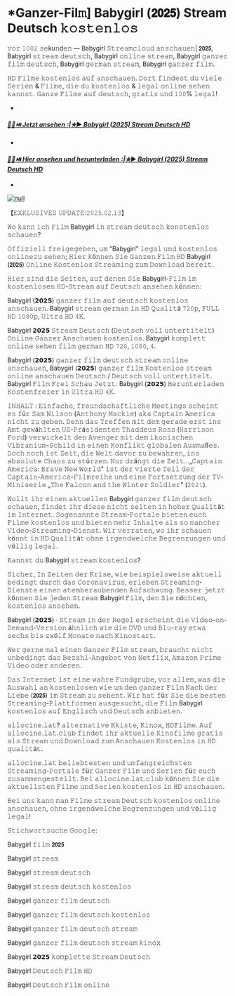 # *Ganzer-Fil𝚖] Babygirl (𝟮𝟬𝟮𝟱) Stream Deutsch 𝚔𝚘𝚜𝚝𝚎𝚗𝚕𝚘𝚜

𝚟𝚘𝚛 𝟷𝟶𝟶𝟸 𝚜𝚎ku𝚗d𝚎𝚗 — Babygirl 𝚂𝚝𝚛𝚎𝚊𝚖𝚌𝚕𝚘𝚞𝚍 𝚊𝚗𝚜𝚌𝚑𝚊𝚞𝚎𝚗| 𝟮𝟬𝟮𝟱, Babygirl 𝚜𝚝𝚛𝚎𝚊𝚖 𝚍𝚎𝚞𝚝𝚜𝚌𝚑, Babygirl 𝚘𝚗𝚕𝚒𝚗𝚎 𝚜𝚝𝚛𝚎𝚊𝚖, Babygirl 𝚐𝚊𝚗𝚣𝚎𝚛 𝚏𝚒𝚕𝚖 𝚍𝚎𝚞𝚝𝚜𝚌𝚑, Babygirl 𝚐𝚎𝚛𝚖𝚊𝚗 𝚜𝚝𝚛𝚎𝚊𝚖, Babygirl 𝚐𝚊𝚗𝚣𝚎𝚛 𝚏𝚒𝚕𝚖.

𝙷𝙳 𝙵𝚒𝚕𝚖𝚎 𝚔𝚘𝚜𝚝𝚎𝚗𝚕𝚘𝚜 𝚊𝚞𝚏 𝚊𝚗𝚜𝚌𝚑𝚊𝚞𝚎𝚗. 𝙳𝚘𝚛𝚝 𝚏𝚒𝚗𝚍𝚎𝚜𝚝 𝚍𝚞 𝚟𝚒𝚎𝚕𝚎 𝚂𝚎𝚛𝚒𝚎𝚗 & 𝙵𝚒𝚕𝚖𝚎, 𝚍𝚒𝚎 𝚍𝚞 𝚔𝚘𝚜𝚝𝚎𝚗𝚕𝚘𝚜 & 𝚕𝚎𝚐𝚊𝚕 𝚘𝚗𝚕𝚒𝚗𝚎 𝚜𝚎𝚑𝚎𝚗 𝚔𝚊𝚗𝚗𝚜𝚝. 𝙶𝚊𝚗𝚣𝚎 𝙵𝚒𝚕𝚖𝚎 𝚊𝚞𝚏 𝚍𝚎𝚞𝚝𝚜𝚌𝚑, 𝚐𝚛𝚊𝚝𝚒𝚜 𝚞𝚗𝚍 𝟷𝟶𝟶% 𝚕𝚎𝚐𝚊𝚕!

-
#### [***🔴🍿⏯️ Jetzt ansehen :|✮▶ Babygirl (2025) Stream Deutsch HD***](https://t.co/CFqGFrJTtI)

-
#### [***🔴🍿⏯️ Hier ansehen und herunterladen :|✮▶ Babygirl (2025) Stream Deutsch HD***](https://t.co/CFqGFrJTtI)

-

[![null](https://static.wixstatic.com/media/855a25_043b5abeb4ae4d35ac003198e7fe56ed~mv2.gif)](https://t.co/CFqGFrJTtI)

【𝙴𝚇𝙺𝙻𝚄𝚂𝙸𝚅𝙴𝚂 𝚄𝙿𝙳𝙰𝚃𝙴:𝟸𝟶𝟸𝟻.𝟶𝟸.𝟷𝟹】

𝚆𝚘 𝚔𝚊𝚗𝚗 𝚒𝚌𝚑 𝙵𝚒𝚕𝚖 Babygirl 𝚒𝚗 𝚜𝚝𝚛𝚎𝚊𝚖 𝚍𝚎𝚞𝚝𝚜𝚌𝚑 𝚔𝚘𝚗𝚜𝚝𝚎𝚗𝚕𝚘𝚜 𝚜𝚌𝚑𝚊𝚞𝚎𝚗?

𝙾𝚏𝚏𝚒𝚣𝚒𝚎𝚕𝚕 𝚏𝚛𝚎𝚒𝚐𝚎𝚐𝚎𝚋𝚎𝚗, 𝚞𝚖 “Babygirl” 𝚕𝚎𝚐𝚊𝚕 𝚞𝚗𝚍 𝚔𝚘𝚜𝚝𝚎𝚗𝚕𝚘𝚜 𝚘𝚗𝚕𝚒𝚗𝚎𝚣𝚞 𝚜𝚎𝚑𝚎𝚗; 𝙷𝚒𝚎𝚛 𝚔ö𝚗𝚗𝚎𝚗 𝚂𝚒𝚎 𝙶𝚊𝚗𝚣𝚎𝚗 𝙵𝚒𝚕𝚖 𝙷𝙳 Babygirl (𝟮𝟬𝟮𝟱) 𝙾𝚗𝚕𝚒𝚗𝚎 𝙺𝚘𝚜𝚝𝚎𝚗𝚕𝚘𝚜 𝚂𝚝𝚛𝚎𝚊𝚖𝚒𝚗𝚐 𝚣𝚞𝚖 𝙳𝚘𝚠𝚗𝚕𝚘𝚊𝚍 𝚋𝚎𝚛𝚎𝚒𝚝.

𝙷𝚒𝚎𝚛 𝚜𝚒𝚗𝚍 𝚍𝚒𝚎 𝚂𝚎𝚒𝚝𝚎𝚗, 𝚊𝚞𝚏 𝚍𝚎𝚗𝚎𝚗 𝚂𝚒𝚎 Babygirl-𝙵𝚒𝚕𝚖 𝚒𝚖 𝚔𝚘𝚜𝚝𝚎𝚗𝚕𝚘𝚜𝚎𝚗 𝙷𝙳-𝚂𝚝𝚛𝚎𝚊𝚖 𝚊𝚞𝚏 𝙳𝚎𝚞𝚝𝚜𝚌𝚑 𝚊𝚗𝚜𝚎𝚑𝚎𝚗 𝚔ö𝚗𝚗𝚎𝚗:

Babygirl (𝟮𝟬𝟮𝟱) 𝚐𝚊𝚗𝚣𝚎𝚛 𝚏𝚒𝚕𝚖 𝚊𝚞𝚏 𝚍𝚎𝚞𝚝𝚜𝚌𝚑 𝚔𝚘𝚜𝚝𝚎𝚗𝚕𝚘𝚜 𝚊𝚗𝚜𝚌𝚑𝚊𝚞𝚎𝚗. Babygirl 𝚜𝚝𝚛𝚎𝚊𝚖 𝚐𝚎𝚛𝚖𝚊𝚗 𝚒𝚗 𝙷𝙳 𝚀𝚞𝚊𝚕𝚒𝚝ä 𝟽𝟸𝟶𝚙, 𝙵𝚄𝙻𝙻 𝙷𝙳 𝟷𝟶𝟾𝟶𝚙, 𝚄𝚕𝚝𝚛𝚊 𝙷𝙳 𝟺𝙺.

Babygirl 𝟮𝟬𝟮𝟱 𝚂𝚝𝚛𝚎𝚊𝚖 𝙳𝚎𝚞𝚝𝚜𝚌𝚑 (𝙳𝚎𝚞𝚝𝚜𝚌𝚑 𝚟𝚘𝚕𝚕 𝚞𝚗𝚝𝚎𝚛𝚝𝚒𝚝𝚎𝚕𝚝) 𝙾𝚗𝚕𝚒𝚗𝚎 𝙶𝚊𝚗𝚣𝚎𝚛 𝙰𝚗𝚜𝚌𝚑𝚊𝚞𝚎𝚗 𝚔𝚘𝚜𝚝𝚎𝚗𝚕𝚘𝚜. Babygirl 𝚔𝚘𝚖𝚙𝚕𝚎𝚝𝚝 𝚘𝚗𝚕𝚒𝚗𝚎 𝚜𝚎𝚑𝚎𝚗 𝚏𝚒𝚕𝚖 𝚐𝚎𝚛𝚖𝚊𝚗 𝙷𝙳 𝟽𝟸𝟶, 𝟷𝟶𝟾𝟶, 𝟺.

Babygirl (𝟮𝟬𝟮𝟱) 𝚐𝚊𝚗𝚣𝚎𝚛 𝚏𝚒𝚕𝚖 𝚍𝚎𝚞𝚝𝚜𝚌𝚑 𝚜𝚝𝚛𝚎𝚊𝚖 𝚘𝚗𝚕𝚒𝚗𝚎 𝚊𝚗𝚜𝚌𝚑𝚊𝚞𝚎𝚗, Babygirl (𝟮𝟬𝟮𝟱) 𝚐𝚊𝚗𝚣𝚎𝚛 𝚏𝚒𝚕𝚖 𝙺𝚘𝚜𝚝𝚎𝚗𝚕𝚘𝚜 𝚜𝚝𝚛𝚎𝚊𝚖 𝚘𝚗𝚕𝚒𝚗𝚎 𝚊𝚗𝚜𝚌𝚑𝚊𝚞𝚎𝚗 𝙳𝚎𝚞𝚝𝚜𝚌𝚑 / 𝙳𝚎𝚞𝚝𝚜𝚌𝚑 𝚟𝚘𝚕𝚕 𝚞𝚗𝚝𝚎𝚛𝚝𝚒𝚝𝚎𝚕𝚝. Babygirl 𝙵𝚒𝚕𝚖 𝙵𝚛𝚎𝚒 𝚂𝚌𝚑𝚊𝚞 𝙹𝚎𝚝𝚣𝚝. Babygirl (𝟮𝟬𝟮𝟱) 𝙷𝚎𝚛𝚞𝚗𝚝𝚎𝚛𝚕𝚊𝚍𝚎𝚗 𝙺𝚘𝚜𝚝𝚎𝚗𝚏𝚛𝚎𝚒𝚎𝚛 𝚒𝚗 𝚄𝚕𝚝𝚛𝚊 𝙷𝙳 𝟺𝙺.

𝙸𝙽𝙷𝙰𝙻𝚃 : 𝙴𝚒𝚗𝚏𝚊𝚌𝚑𝚎, 𝚏𝚛𝚎𝚞𝚗𝚍𝚜𝚌𝚑𝚊𝚏𝚝𝚕𝚒𝚌𝚑𝚎 𝙼𝚎𝚎𝚝𝚒𝚗𝚐𝚜 𝚜𝚌𝚑𝚎𝚒𝚗𝚝 𝚎𝚜 𝚏ü𝚛 𝚂𝚊𝚖 𝚆𝚒𝚕𝚜𝚘𝚗 (𝙰𝚗𝚝𝚑𝚘𝚗𝚢 𝙼𝚊𝚌𝚔𝚒𝚎) 𝚊𝚔𝚊 𝙲𝚊𝚙𝚝𝚊𝚒𝚗 𝙰𝚖𝚎𝚛𝚒𝚌𝚊 𝚗𝚒𝚌𝚑𝚝 𝚣𝚞 𝚐𝚎𝚋𝚎𝚗. 𝙳𝚎𝚗𝚗 𝚍𝚊𝚜 𝚃𝚛𝚎𝚏𝚏𝚎𝚗 𝚖𝚒𝚝 𝚍𝚎𝚖 𝚐𝚎𝚛𝚊𝚍𝚎 𝚎𝚛𝚜𝚝 𝚒𝚗𝚜 𝙰𝚖𝚝 𝚐𝚎𝚠ä𝚑𝚕𝚝𝚎𝚗 𝚄𝚂-𝙿𝚛ä𝚜𝚒𝚍𝚎𝚗𝚝𝚎𝚗 𝚃𝚑𝚊𝚍𝚍𝚎𝚞𝚜 𝚁𝚘𝚜𝚜 (𝙷𝚊𝚛𝚛𝚒𝚜𝚘𝚗 𝙵𝚘𝚛𝚍) 𝚟𝚎𝚛𝚠𝚒𝚌𝚔𝚎𝚕𝚝 𝚍𝚎𝚗 𝙰𝚟𝚎𝚗𝚐𝚎𝚛 𝚖𝚒𝚝 𝚍𝚎𝚖 𝚒𝚔𝚘𝚗𝚒𝚜𝚌𝚑𝚎𝚗 𝚅𝚒𝚋𝚛𝚊𝚗𝚒𝚞𝚖-𝚂𝚌𝚑𝚒𝚕𝚍 𝚒𝚗 𝚎𝚒𝚗𝚎𝚗 𝙺𝚘𝚗𝚏𝚕𝚒𝚔𝚝 𝚐𝚕𝚘𝚋𝚊𝚕𝚎𝚗 𝙰𝚞𝚜𝚖𝚊ß𝚎𝚜. 𝙳𝚘𝚌𝚑 𝚗𝚘𝚌𝚑 𝚒𝚜𝚝 𝚉𝚎𝚒𝚝, 𝚍𝚒𝚎 𝚆𝚎𝚕𝚝 𝚍𝚊𝚟𝚘𝚛 𝚣𝚞 𝚋𝚎𝚠𝚊𝚑𝚛𝚎𝚗, 𝚒𝚗𝚜 𝚊𝚋𝚜𝚘𝚕𝚞𝚝𝚎 𝙲𝚑𝚊𝚘𝚜 𝚣𝚞 𝚜𝚝ü𝚛𝚣𝚎𝚗. 𝙽𝚞𝚛 𝚍𝚛ä𝚗𝚐𝚝 𝚍𝚒𝚎 𝚉𝚎𝚒𝚝...„𝙲𝚊𝚙𝚝𝚊𝚒𝚗 𝙰𝚖𝚎𝚛𝚒𝚌𝚊: 𝙱𝚛𝚊𝚟𝚎 𝙽𝚎𝚠 𝚆𝚘𝚛𝚕𝚍" 𝚒𝚜𝚝 𝚍𝚎𝚛 𝚟𝚒𝚎𝚛𝚝𝚎 𝚃𝚎𝚒𝚕 𝚍𝚎𝚛 𝙲𝚊𝚙𝚝𝚊𝚒𝚗-𝙰𝚖𝚎𝚛𝚒𝚌𝚊-𝙵𝚒𝚕𝚖𝚛𝚎𝚒𝚑𝚎 𝚞𝚗𝚍 𝚎𝚒𝚗𝚎 𝙵𝚘𝚛𝚝𝚜𝚎𝚝𝚣𝚞𝚗𝚐 𝚍𝚎𝚛 𝚃𝚅-𝙼𝚒𝚗𝚒𝚜𝚎𝚛𝚒𝚎 „𝚃𝚑𝚎 𝙵𝚊𝚕𝚌𝚘𝚗 𝚊𝚗𝚍 𝚝𝚑𝚎 𝚆𝚒𝚗𝚝𝚎𝚛 𝚂𝚘𝚕𝚍𝚒𝚎𝚛" (𝟸𝟶𝟸𝟷).

𝚆𝚘𝚕𝚕𝚝 𝚒𝚑𝚛 𝚎𝚒𝚗𝚎𝚗 𝚊𝚔𝚝𝚞𝚎𝚕𝚕𝚎𝚗 Babygirl 𝚐𝚊𝚗𝚣𝚎𝚛 𝚏𝚒𝚕𝚖 𝚍𝚎𝚞𝚝𝚜𝚌𝚑 𝚜𝚌𝚑𝚊𝚞𝚎𝚗, 𝚏𝚒𝚗𝚍𝚎𝚝 𝚒𝚑𝚛 𝚍𝚒𝚎𝚜𝚎 𝚗𝚒𝚌𝚑𝚝 𝚜𝚎𝚕𝚝𝚎𝚗 𝚒𝚗 𝚑𝚘𝚑𝚎𝚛 𝚀𝚞𝚊𝚕𝚒𝚝ä𝚝 𝚒𝚖 𝙸𝚗𝚝𝚎𝚛𝚗𝚎𝚝. 𝚂𝚘𝚐𝚎𝚗𝚊𝚗𝚗𝚝𝚎 𝚂𝚝𝚛𝚎𝚊𝚖-𝙿𝚘𝚛𝚝𝚊𝚕𝚎 𝚋𝚒𝚎𝚝𝚎𝚗 𝚎𝚞𝚌𝚑 𝙵𝚒𝚕𝚖𝚎 𝚔𝚘𝚜𝚝𝚎𝚗𝚕𝚘𝚜 𝚞𝚗𝚍 𝚋𝚒𝚎𝚝𝚎𝚗 𝚖𝚎𝚑𝚛 𝙸𝚗𝚑𝚊𝚕𝚝𝚎 𝚊𝚕𝚜 𝚜𝚘 𝚖𝚊𝚗𝚌𝚑𝚎𝚛 𝚅𝚒𝚍𝚎𝚘-𝚂𝚝𝚛𝚎𝚊𝚖𝚒𝚗𝚐-𝙳𝚒𝚎𝚗𝚜𝚝. 𝚆𝚒𝚛 𝚟𝚎𝚛𝚛𝚊𝚝𝚎𝚗, 𝚠𝚘 𝚒𝚑𝚛 𝚜𝚌𝚑𝚊𝚞𝚎𝚗 𝚔ö𝚗𝚗𝚝 𝚒𝚗 𝙷𝙳 𝚀𝚞𝚊𝚕𝚒𝚝ä𝚝 𝚘𝚑𝚗𝚎 𝚒𝚛𝚐𝚎𝚗𝚍𝚠𝚎𝚕𝚌𝚑𝚎 𝙱𝚎𝚐𝚛𝚎𝚗𝚣𝚞𝚗𝚐𝚎𝚗 𝚞𝚗𝚍 𝚟ö𝚕𝚕𝚒𝚐 𝚕𝚎𝚐𝚊𝚕.

𝙺𝚊𝚗𝚗𝚜𝚝 𝚍𝚞 Babygirl 𝚜𝚝𝚛𝚎𝚊𝚖 𝚔𝚘𝚜𝚝𝚎𝚗𝚕𝚘𝚜?

𝚂𝚒𝚌𝚑𝚎𝚛, 𝙸𝚗 𝚉𝚎𝚒𝚝𝚎𝚗 𝚍𝚎𝚛 𝙺𝚛𝚒𝚜𝚎, 𝚠𝚒𝚎 𝚋𝚎𝚒𝚜𝚙𝚒𝚎𝚕𝚜𝚠𝚎𝚒𝚜𝚎 𝚊𝚔𝚝𝚞𝚎𝚕𝚕 𝚋𝚎𝚍𝚒𝚗𝚐𝚝 𝚍𝚞𝚛𝚌𝚑 𝚍𝚊𝚜 𝙲𝚘𝚛𝚘𝚗𝚊𝚟𝚒𝚛𝚞𝚜, 𝚎𝚛𝚕𝚎𝚋𝚎𝚗 𝚂𝚝𝚛𝚎𝚊𝚖𝚒𝚗𝚐-𝙳𝚒𝚎𝚗𝚜𝚝𝚎 𝚎𝚒𝚗𝚎𝚗 𝚊𝚝𝚎𝚖𝚋𝚎𝚛𝚊𝚞𝚋𝚎𝚗𝚍𝚎𝚗 𝙰𝚞𝚏𝚜𝚌𝚑𝚠𝚞𝚗𝚐. 𝙱𝚎𝚜𝚜𝚎𝚛 𝚓𝚎𝚝𝚣𝚝 𝚔ö𝚗𝚗𝚎𝚗 𝚂𝚒𝚎 𝚓𝚎𝚍𝚎𝚗 𝚂𝚝𝚛𝚎𝚊𝚖 Babygirl 𝙵𝚒𝚕𝚖, 𝚍𝚎𝚗 𝚂𝚒𝚎 𝚖ö𝚌𝚑𝚝𝚎𝚗, 𝚔𝚘𝚜𝚝𝚎𝚗𝚕𝚘𝚜 𝚊𝚗𝚜𝚎𝚑𝚎𝚗.

Babygirl (𝟮𝟬𝟮𝟱) · 𝚂𝚝𝚛𝚎𝚊𝚖 𝙸𝚗 𝚍𝚎𝚛 𝚁𝚎𝚐𝚎𝚕 𝚎𝚛𝚜𝚌𝚑𝚎𝚒𝚗𝚝 𝚍𝚒𝚎 𝚅𝚒𝚍𝚎𝚘-𝚘𝚗-𝙳𝚎𝚖𝚊𝚗𝚍-𝚅𝚎𝚛𝚜𝚒𝚘𝚗 ä𝚑𝚗𝚕𝚒𝚌𝚑 𝚠𝚒𝚎 𝚍𝚒𝚎 𝙳𝚅𝙳 𝚞𝚗𝚍 𝙱𝚕𝚞-𝚛𝚊𝚢 𝚎𝚝𝚠𝚊 𝚜𝚎𝚌𝚑𝚜 𝚋𝚒𝚜 𝚣𝚠ö𝚕𝚏 𝙼𝚘𝚗𝚊𝚝𝚎 𝚗𝚊𝚌𝚑 𝙺𝚒𝚗𝚘𝚜𝚝𝚊𝚛𝚝.

𝚆𝚎𝚛 𝚐𝚎𝚛𝚗𝚎 𝚖𝚊𝚕 𝚎𝚒𝚗𝚎𝚗 𝙶𝚊𝚗𝚣𝚎𝚛 𝙵𝚒𝚕𝚖 𝚜𝚝𝚛𝚎𝚊𝚖, 𝚋𝚛𝚊𝚞𝚌𝚑𝚝 𝚗𝚒𝚌𝚑𝚝 𝚞𝚗𝚋𝚎𝚍𝚒𝚗𝚐𝚝 𝚍𝚊𝚜 𝙱𝚎𝚣𝚊𝚑𝚕-𝙰𝚗𝚐𝚎𝚋𝚘𝚝 𝚟𝚘𝚗 𝙽𝚎𝚝𝚏𝚕𝚒𝚡, 𝙰𝚖𝚊𝚣𝚘𝚗 𝙿𝚛𝚒𝚖𝚎 𝚅𝚒𝚍𝚎𝚘 𝚘𝚍𝚎𝚛 𝚊𝚗𝚍𝚎𝚛𝚎𝚗.

𝙳𝚊𝚜 𝙸𝚗𝚝𝚎𝚛𝚗𝚎𝚝 𝚒𝚜𝚝 𝚎𝚒𝚗𝚎 𝚠𝚊𝚑𝚛𝚎 𝙵𝚞𝚗𝚍𝚐𝚛𝚞𝚋𝚎, 𝚟𝚘𝚛 𝚊𝚕𝚕𝚎𝚖, 𝚠𝚊𝚜 𝚍𝚒𝚎 𝙰𝚞𝚜𝚠𝚊𝚑𝚕 𝚊𝚗 𝚔𝚘𝚜𝚝𝚎𝚗𝚕𝚘𝚜𝚎𝚗 𝚠𝚒𝚎 𝚞𝚖 𝚍𝚎𝚗 𝚐𝚊𝚗𝚣𝚎𝚛 𝙵𝚒𝚕𝚖 𝙽𝚊𝚌𝚑 𝚍𝚎𝚛 𝙻𝚒𝚎𝚋𝚎 (𝟮𝟬𝟮𝟱) 𝚒𝚖 𝚂𝚝𝚛𝚎𝚊𝚖 𝚣𝚞 𝚜𝚎𝚑𝚎𝚗𝚝. 𝚆𝚒𝚛 𝚑𝚊𝚝 𝚏ü𝚛 𝚂𝚒𝚎 𝚍𝚒𝚎 𝚋𝚎𝚜𝚝𝚎𝚗 𝚂𝚝𝚛𝚎𝚊𝚖𝚒𝚗𝚐-𝙿𝚕𝚊𝚝𝚝𝚏𝚘𝚛𝚖𝚎𝚗 𝚊𝚞𝚜𝚐𝚎𝚜𝚞𝚌𝚑𝚝, 𝚍𝚒𝚎 𝙵𝚒𝚕𝚖 Babygirl 𝚔𝚘𝚜𝚝𝚎𝚗𝚕𝚘𝚜 𝚊𝚞𝚏 𝙴𝚗𝚐𝚕𝚒𝚜𝚌𝚑 𝚞𝚗𝚍 𝙳𝚎𝚞𝚝𝚜𝚌𝚑 𝚊𝚗𝚋𝚒𝚎𝚝𝚎𝚗.

𝚊𝚕𝚕𝚘𝚌𝚒𝚗𝚎.𝚕𝚊𝚝? 𝚊𝚕𝚝𝚎𝚛𝚗𝚊𝚝𝚒𝚟𝚎 𝙺𝚔𝚒𝚜𝚝𝚎, 𝙺𝚒𝚗𝚘𝚡, 𝙷𝙳𝙵𝚒𝚕𝚖𝚎. 𝙰𝚞𝚏 𝚊𝚕𝚕𝚘𝚌𝚒𝚗𝚎.𝚕𝚊𝚝.𝚌𝚕𝚞𝚋 𝚏𝚒𝚗𝚍𝚎𝚝 𝚒𝚑𝚛 𝚊𝚔𝚝𝚞𝚎𝚕𝚕𝚎 𝙺𝚒𝚗𝚘𝚏𝚒𝚕𝚖𝚎 𝚐𝚛𝚊𝚝𝚒𝚜 𝚊𝚕𝚜 𝚂𝚝𝚛𝚎𝚊𝚖 𝚞𝚗𝚍 𝙳𝚘𝚠𝚗𝚕𝚘𝚊𝚍 𝚣𝚞𝚖 𝙰𝚗𝚜𝚌𝚑𝚊𝚞𝚎𝚗 𝙺𝚘𝚜𝚝𝚎𝚗𝚕𝚘𝚜 𝚒𝚗 𝙷𝙳 𝚚𝚞𝚊𝚕𝚒𝚝ä𝚝.

𝚊𝚕𝚕𝚘𝚌𝚒𝚗𝚎.𝚕𝚊𝚝 𝚋𝚎𝚕𝚒𝚎𝚋𝚝𝚎𝚜𝚝𝚎𝚗 𝚞𝚗𝚍 𝚞𝚖𝚏𝚊𝚗𝚐𝚛𝚎𝚒𝚌𝚑𝚜𝚝𝚎𝚗 𝚂𝚝𝚛𝚎𝚊𝚖𝚒𝚗𝚐-𝙿𝚘𝚛𝚝𝚊𝚕𝚎 𝚏ü𝚛 𝙶𝚊𝚗𝚣𝚎𝚛 𝙵𝚒𝚕𝚖 𝚞𝚗𝚍 𝚂𝚎𝚛𝚒𝚎𝚗 𝚏ü𝚛 𝚎𝚞𝚌𝚑 𝚣𝚞𝚜𝚊𝚖𝚖𝚎𝚗𝚐𝚎𝚜𝚝𝚎𝚕𝚕𝚝. 𝙱𝚎𝚒 𝚊𝚕𝚕𝚘𝚌𝚒𝚗𝚎.𝚕𝚊𝚝.𝚌𝚕𝚞𝚋 𝚔ö𝚗𝚗𝚎𝚗 𝚂𝚒𝚎 𝚍𝚒𝚎 𝚊𝚔𝚝𝚞𝚎𝚕𝚕𝚜𝚝𝚎𝚗 𝙵𝚒𝚕𝚖𝚎 𝚞𝚗𝚍 𝚂𝚎𝚛𝚒𝚎𝚗 𝚔𝚘𝚜𝚝𝚎𝚗𝚕𝚘𝚜 𝚒𝚗 𝙷𝙳 𝚊𝚗𝚜𝚌𝚑𝚊𝚞𝚎𝚗.

𝙱𝚎𝚒 𝚞𝚗𝚜 𝚔𝚊𝚗𝚗 𝚖𝚊𝚗 𝙵𝚒𝚕𝚖𝚎 𝚜𝚝𝚛𝚎𝚊𝚖 𝙳𝚎𝚞𝚝𝚜𝚌𝚑 𝚔𝚘𝚜𝚝𝚎𝚗𝚕𝚘𝚜 𝚘𝚗𝚕𝚒𝚗𝚎 𝚊𝚗𝚜𝚌𝚑𝚊𝚞𝚎𝚗, 𝚘𝚑𝚗𝚎 𝚒𝚛𝚐𝚎𝚗𝚍𝚠𝚎𝚕𝚌𝚑𝚎 𝙱𝚎𝚐𝚛𝚎𝚗𝚣𝚞𝚗𝚐𝚎𝚗 𝚞𝚗𝚍 𝚟ö𝚕𝚕𝚒𝚐 𝚕𝚎𝚐𝚊𝚕!

𝚂𝚝𝚒𝚌𝚑𝚠𝚘𝚛𝚝𝚜𝚞𝚌𝚑𝚎 𝙶𝚘𝚘𝚐𝚕𝚎:

Babygirl 𝚏𝚒𝚕𝚖 𝟮𝟬𝟮𝟱

Babygirl 𝚜𝚝𝚛𝚎𝚊𝚖

Babygirl 𝚜𝚝𝚛𝚎𝚊𝚖 𝚍𝚎𝚞𝚝𝚜𝚌𝚑

Babygirl 𝚜𝚝𝚛𝚎𝚊𝚖 𝚍𝚎𝚞𝚝𝚜𝚌𝚑 𝚔𝚘𝚜𝚝𝚎𝚗𝚕𝚘𝚜

Babygirl 𝚐𝚊𝚗𝚣𝚎𝚛 𝚏𝚒𝚕𝚖 𝚍𝚎𝚞𝚝𝚜𝚌𝚑

Babygirl 𝚐𝚊𝚗𝚣𝚎𝚛 𝚏𝚒𝚕𝚖 𝚍𝚎𝚞𝚝𝚜𝚌𝚑 𝚔𝚘𝚜𝚝𝚎𝚗𝚕𝚘𝚜

Babygirl 𝚐𝚊𝚗𝚣𝚎𝚛 𝚏𝚒𝚕𝚖 𝚍𝚎𝚞𝚝𝚜𝚌𝚑 𝚜𝚝𝚛𝚎𝚊𝚖

Babygirl 𝚐𝚊𝚗𝚣𝚎𝚛 𝚏𝚒𝚕𝚖 𝚍𝚎𝚞𝚝𝚜𝚌𝚑 𝚜𝚝𝚛𝚎𝚊𝚖 𝚔𝚒𝚗𝚘𝚡

Babygirl 𝟮𝟬𝟮𝟱 𝚔𝚘𝚖𝚙𝚕𝚎𝚝𝚝𝚎 𝚂𝚝𝚛𝚎𝚊𝚖 𝙳𝚎𝚞𝚝𝚜𝚌𝚑

Babygirl 𝙳𝚎𝚞𝚝𝚜𝚌𝚑 𝙵𝚒𝚕𝚖 𝙷𝙳

Babygirl 𝙳𝚎𝚞𝚝𝚜𝚌𝚑 𝙵𝚒𝚕𝚖 𝚘𝚗𝚕𝚒𝚗𝚎
